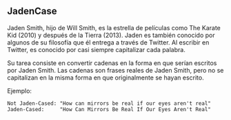 ## JadenCase

Jaden Smith, hijo de Will Smith, es la estrella de películas como The Karate Kid (2010) y después de la Tierra (2013). Jaden es también conocido por algunos de su filosofía que él entrega a través de Twitter. Al escribir en Twitter, es conocido por casi siempre capitalizar cada palabra.

Su tarea consiste en convertir cadenas en la forma en que serían escritos por Jaden Smith. Las cadenas son frases reales de Jaden Smith, pero no se capitalizan en la misma forma en que originalmente se hayan escrito.

Ejemplo:

```
Not Jaden-Cased: "How can mirrors be real if our eyes aren't real"
Jaden-Cased:     "How Can Mirrors Be Real If Our Eyes Aren't Real"
```
